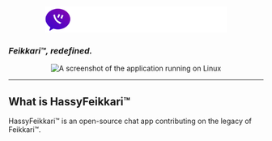 <center><img src="/.github/assets/hassyfeikkari-banner-text-white.png" style="max-width:360px;"></center>

### *Feikkari™, redefined.*
<center><img src="/.github/assets/screenshot-linux.png" alt="A screenshot of the application running on Linux"/></center>
<hr>

## What is HassyFeikkari™
HassyFeikkari™ is an open-source chat app contributing on the legacy of Feikkari™.
